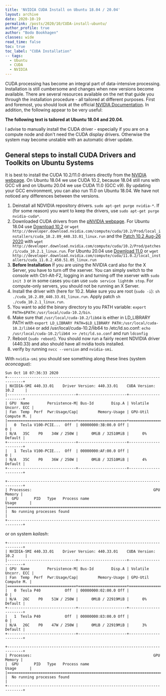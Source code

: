 ```yaml
---
title: 'NVIDIA CUDA Install on Ubuntu 18.04 / 20.04'
layout: archive
date: 2020-10-19
permalink: /posts/2020/10/CUDA-install-ubuntu/
author_profile: true
author: "Bodo Bookhagen"
classes: wide
read_time: false
toc: true
toc_label: "CUDA Installation"
-- tags:
  - Ubuntu
  - CUDA
  - NVIDIA
---
```


CUDA processing has become an integral part of data-intensive processing. Installation is still cumbersome and changes when new versions become available. There are several resources available on the net that guide you through the installation procedure - all tailored at different purposes. First and foremost, you should look at the official [NVIDIA Documentation](https://docs.nvidia.com/cuda/cuda-installation-guide-linux/index.html). In addition, the following appear to be very useful:

**The following text is tailored at Ubuntu 18.04 and 20.04.**

I advise to manually install the CUDA driver - especially if you are on a compute node and don't need the CUDA display drivers. Otherwise the system may become unstable with an automatic driver update.

## General steps to install CUDA Drivers and Toolkits on Ubuntu Systems
It is best to install the CUDA 10.2/11.0 drivers directly from the [NVIDIA webpage](https://developer.nvidia.com/cuda-11.0-download-archive). On Ubuntu 18.04 we use CUDA 10.2, because 18.04 still runs with GCC v8 and on Ubuntu 20.04 we use CUDA 11.0 (GCC v9). By updating your GCC environment, you can also run 11.0 on Ubuntu 18.04. We have not noticed any differences between the versions.

1. Deinstall all NDVIDIA repository drivers. `sudo apt-get purge nvidia-*`. If (for some reason) you want to keep the drivers, use `sudo apt-get purge nvidia-cuda*`.
2. Downloaded CUDA drivers from the [pNVIDIA webpage](https://developer.nvidia.com/cuda-downloads). For Ubuntu 18.04 use [Download 10.2](https://developer.nvidia.com/cuda-10.2-download-archive?target_os=Linux&target_arch=x86_64&target_distro=Ubuntu&target_version=1804&target_type=runfilelocal) or ```wget http://developer.download.nvidia.com/compute/cuda/10.2/Prod/local_installers/cuda_10.2.89_440.33.01_linux.run``` and the [Patch 10.2 Aug-26 2020](http://developer.download.nvidia.com/compute/cuda/10.2/Prod/patches/1/cuda_10.2.1_linux.run) with ```wget http://developer.download.nvidia.com/compute/cuda/10.2/Prod/patches/1/cuda_10.2.1_linux.run```. For Ubuntu 20.04 use [Download 11.0](https://developer.nvidia.com/cuda-11.0-download-archive?target_os=Linux&target_arch=x86_64&target_distro=Ubuntu&target_version=2004&target_type=runfilelocal) or ```wget http://developer.download.nvidia.com/compute/cuda/11.0.2/local_installers/cuda_11.0.2_450.51.05_linux.run```
3. **Before Installation** If you are using the NVIDIA card also for the X Server, you have to turn off the xserver. You can simply switch to the console with Ctrl-Alt-F2, logging in and turning off the xserver with `sudo init 3` or in some cases you can use `sudo service lightdm stop`. For compute-only servers, you should not be running an X Server.
4. Install the driver with (here for 10.2. Make sure you are root (`sudo -i`): ```sh ./cuda_10.2.89_440.33.01_linux.run```. Apply patch ```sh ./cuda_10.2.1_linux.run```.
5. You want to add the binary directory to you PATH variable: `export PATH=$PATH:/usr/local/cuda-10.2/bin`.
6. Make sure that `/usr/local/cuda-10.2/lib64` is either in LD_LIBRARY PATH with `export LD_LIBRARY PATH=$LD_LIBRARY PATH:/usr/local/cuda-10.2/lib64` or add /usr/local/cuda-10.2/lib64 to /etc/ld.so.conf: `echo /usr/local/cuda-10.2/lib64 >> /etc/ld.so.conf` and run `ldconfig`
7. Reboot (`sudo reboot`). You should now run a fairly recent NDVIDIA driver (440.33) and also should have all nvidia tools installed.
8. verify by running `nvcc --version` and `nvidia-smi`.

With `nvidia-smi` you should see something along these lines (system _aconcagua_):
```
Sun Oct 18 07:36:33 2020       
+-----------------------------------------------------------------------------+
| NVIDIA-SMI 440.33.01    Driver Version: 440.33.01    CUDA Version: 10.2     |
|-------------------------------+----------------------+----------------------+
| GPU  Name        Persistence-M| Bus-Id        Disp.A | Volatile Uncorr. ECC |
| Fan  Temp  Perf  Pwr:Usage/Cap|         Memory-Usage | GPU-Util  Compute M. |
|===============================+======================+======================|
|   0  Tesla V100-PCIE...  Off  | 00000000:3B:00.0 Off |                    0 |
| N/A   35C    P0    34W / 250W |      0MiB / 32510MiB |      0%      Default |
+-------------------------------+----------------------+----------------------+
|   1  Tesla V100-PCIE...  Off  | 00000000:AF:00.0 Off |                    0 |
| N/A   35C    P0    36W / 250W |      0MiB / 32510MiB |      4%      Default |
+-------------------------------+----------------------+----------------------+

+-----------------------------------------------------------------------------+
| Processes:                                                       GPU Memory |
|  GPU       PID   Type   Process name                             Usage      |
|=============================================================================|
|  No running processes found                                                 |
+-----------------------------------------------------------------------------+
```

or on system _kailash_:
```
+-----------------------------------------------------------------------------+
| NVIDIA-SMI 440.33.01    Driver Version: 440.33.01    CUDA Version: 10.2     |
|-------------------------------+----------------------+----------------------+
| GPU  Name        Persistence-M| Bus-Id        Disp.A | Volatile Uncorr. ECC |
| Fan  Temp  Perf  Pwr:Usage/Cap|         Memory-Usage | GPU-Util  Compute M. |
|===============================+======================+======================|
|   0  Tesla P40           Off  | 00000000:02:00.0 Off |                    0 |
| N/A   26C    P0    51W / 250W |      0MiB / 22919MiB |      0%      Default |
+-------------------------------+----------------------+----------------------+
|   1  Tesla P40           Off  | 00000000:83:00.0 Off |                    0 |
| N/A   26C    P0    47W / 250W |      0MiB / 22919MiB |      3%      Default |
+-------------------------------+----------------------+----------------------+

+-----------------------------------------------------------------------------+
| Processes:                                                       GPU Memory |
|  GPU       PID   Type   Process name                             Usage      |
|=============================================================================|
|  No running processes found                                                 |
+-----------------------------------------------------------------------------+
```
